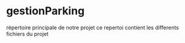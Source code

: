 # gestionParking
répertoire  principale de notre projet
ce repertoi contient les differents fichiers du projet
